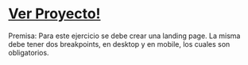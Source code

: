 # <a href="https://responsive-landing-page-nucba-challenge2.vercel.app/" rel="nofollow">Ver Proyecto!</a>

Premisa:
Para este ejercicio se debe crear una landing page. La misma debe tener dos breakpoints, en desktop y en mobile, los cuales son obligatorios.

